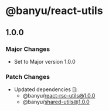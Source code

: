 # @banyu/react-utils

## 1.0.0

### Major Changes

- Set to Major version 1.0.0

### Patch Changes

- Updated dependencies []:
  - @banyu/react-rsc-utils@1.0.0
  - @banyu/shared-utils@1.0.0
